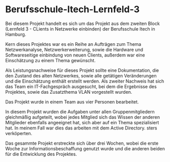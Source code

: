 # Berufsschule-Itech-Lernfeld-3

Bei diesem Projekt handelt es sich um das Projekt aus dem zweiten Block (Lernfeld 3 - CLients in Netzwerke einbinden) der Berufsschule Itech in Hamburg.

Kern dieses Projektes war es ein Reihe an Aufträgen zum Thema Netzwerkanalyse, Netzwerkerweiterung, sowie die Hardware und Softwareseitige einbindung von neuen Clients, außerdem war eine Einschätzung zu einem Thema gewünscht.

Als Leistungsnachweise für dieses Projekt sollte eine Dokumentation, die den Zustand des alten Netzwerkes, sowie alle getätigen Veränderungen und die Einschätzung enthält erstellt werden. Als zweiter Nachweis hat sich das Team ein IT-Fachgespräch ausgesucht, bei dem die Ergebnisse des Projektes, sowie das Zusatzthema VLAN vorgestellt wurden.

Das Projekt wurde in einem Team aus vier Personen bearbeitet.

In diesem Projekt wurden die Aufgaben unter allen Gruppenmitgliedern gleichmäßig aufgeteilt, wobei jedes Mitglied sich das Wissen der anderen Mitglieder ebenfalls angeeignet hat, sich aber auf ein Thema spezialisiert hat. In meinem Fall war dies das arbeiten mit dem Active Directory.
sters verköperten.

Das gesammte Projekt erstreckte sich über drei Wochen, wobei die erste Woche zur Informationsbeschaffung genutzt wurde und die anderen beiden für die Entwicklung des Projektes.
